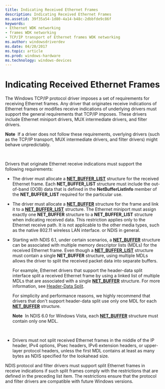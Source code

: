 ```yaml
---
title: Indicating Received Ethernet Frames
description: Indicating Received Ethernet Frames
ms.assetid: 39f35a54-1d80-4a14-b48c-2dbbfde9c86f
keywords:
- Ethernet WDK networking
- frames WDK networking
- TCP/IP transport of Ethernet frames WDK networking
ms.author: windowsdriverdev
ms.date: 04/20/2017
ms.topic: article
ms.prod: windows-hardware
ms.technology: windows-devices
---
```


# Indicating Received Ethernet Frames





The Windows TCP/IP protocol driver imposes a set of requirements for receiving Ethernet frames. Any driver that originates receive indications of Ethernet frames or modifies receive indications of underlying drivers must support the general requirements that TCP/IP imposes. These drivers include Ethernet miniport drivers, MUX intermediate drivers, and filter drivers.

**Note**  If a driver does not follow these requirements, overlying drivers (such as the TCP/IP transport, MUX intermediate drivers, and filter drivers) might behave unpredictably.

 

Drivers that originate Ethernet receive indications must support the following requirements:

-   The driver must allocate a [**NET\_BUFFER\_LIST**](https://msdn.microsoft.com/library/windows/hardware/ff568388) structure for the received Ethernet frame. Each **NET\_BUFFER\_LIST** structure must include the out-of-band (OOB) data that is defined in the **NetBufferListInfo** member of the **NET\_BUFFER\_LIST** required for the particular use.

-   The driver must allocate a [**NET\_BUFFER**](https://msdn.microsoft.com/library/windows/hardware/ff568376) structure for the frame and link it to a [**NET\_BUFFER\_LIST**](https://msdn.microsoft.com/library/windows/hardware/ff568388) structure. The Ethernet miniport must assign exactly one **NET\_BUFFER** structure to a **NET\_BUFFER\_LIST** structure when indicating received data. This restriction applies only to the Ethernet receive path. It is not applicable to the other media types, such as the native 802.11 wireless LAN interface. or NDIS in general.

-   Starting with NDIS 6.1, under certain scenarios, a [**NET\_BUFFER**](https://msdn.microsoft.com/library/windows/hardware/ff568376) structure can be associated with multiple memory descriptor lists (MDLs) for the received Ethernet frame. Even though a [**NET\_BUFFER\_LIST**](https://msdn.microsoft.com/library/windows/hardware/ff568388) structure must contain a single **NET\_BUFFER** structure, using multiple MDLs allows the driver to split the received packet data into separate buffers.

    For example, Ethernet drivers that support the header-data split interface split a received Ethernet frame by using a linked list of multiple MDLs that are associated with a single [**NET\_BUFFER**](https://msdn.microsoft.com/library/windows/hardware/ff568376) structure. For more information, see [Header-Data Split](header-data-split.md).

    For simplicity and performance reasons, we highly recommend that drivers that don't support header-data split use only one MDL for each [**NET\_BUFFER**](https://msdn.microsoft.com/library/windows/hardware/ff568376) structure.

    **Note**  In NDIS 6.0 for Windows Vista, each [**NET\_BUFFER**](https://msdn.microsoft.com/library/windows/hardware/ff568376) structure must contain only one MDL.

     

-   Drivers must not split received Ethernet frames in the middle of the IP header, IPv4 options, IPsec headers, IPv6 extension headers, or upper-layer protocol headers, unless the first MDL contains at least as many bytes as NDIS specified for the lookahead size.

NDIS protocol and filter drivers must support split Ethernet frames in receive indications if such split frames comply with the restrictions that are defined in the preceding list item. The restrictions ensure that the protocol and filter drivers are compatible with future Windows versions.

 

 





